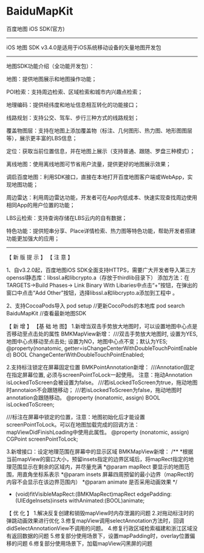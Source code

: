 # BaiduMapKit

百度地图 iOS SDK(官方)



--------------------------------------------------------------------------------------

iOS 地图 SDK v3.4.0是适用于iOS系统移动设备的矢量地图开发包

--------------------------------------------------------------------------------------

地图SDK功能介绍（全功能开发包）：

地图：提供地图展示和地图操作功能；

POI检索：支持周边检索、区域检索和城市内兴趣点检索；

地理编码：提供经纬度和地址信息相互转化的功能接口；

线路规划：支持公交、驾车、步行三种方式的线路规划；

覆盖物图层：支持在地图上添加覆盖物（标注、几何图形、热力图、地形图图层等），展示更丰富的LBS信息；

定位：获取当前位置信息，并在地图上展示（支持普通、跟随、罗盘三种模式）；

离线地图：使用离线地图可节省用户流量，提供更好的地图展示效果；

调启百度地图：利用SDK接口，直接在本地打开百度地图客户端或WebApp，实现地图功能；

周边雷达：利用周边雷达功能，开发者可在App内低成本、快速实现查找周边使用相同App的用户位置的功能；

LBS云检索：支持查询存储在LBS云内的自有数据；

特色功能：提供短串分享、Place详情检索、热力图等特色功能，帮助开发者搭建功能更加强大的应用；


--------------------------------------------------------------------------------------


【 新 版 提 示 】
【 注 意 】

1、自v3.2.0起，百度地图iOS SDK全面支持HTTPS，需要广大开发者导入第三方openssl静态库：libssl.a和libcrypto.a（存放于thirdlib目录下）
添加方法：在 TARGETS->Build Phases-> Link Binary With Libaries中点击“+”按钮，在弹出的窗口中点击“Add Other”按钮，选择libssl.a和libcrypto.a添加到工程中 。

2、支持CocoaPods导入
pod setup //更新CocoPods的本地库
pod search BaiduMapKit  //查看最新地图SDK

【 新 增 】
【基 础 地 图】
1.新增当双击手势放大地图时，可以设置地图中心点是否移动至点击处的属性
BMKMapView新增：
///双击手势放大地图时, 设置为YES, 地图中心点移动至点击处; 设置为NO，地图中心点不变；默认为YES;
@property(nonatomic, getter=isChangeCenterWithDoubleTouchPointEnabled) BOOL ChangeCenterWithDoubleTouchPointEnabled;

2.支持标注锁定在屏幕固定位置
BMKPointAnnotation新增：
///Annotation固定在指定屏幕位置,  必须与screenPointToLock一起使用。 注意：拖动Annotation isLockedToScreen会被设置为false。
///若isLockedToScreen为true，拖动地图时annotaion不会跟随移动；
///若isLockedToScreen为false，拖动地图时annotation会跟随移动。
@property (nonatomic, assign) BOOL isLockedToScreen;

///标注在屏幕中锁定的位置，注意：地图初始化后才能设置screenPointToLock。可以在地图加载完成的回调方法：mapViewDidFinishLoading中使用此属性。
@property (nonatomic, assign) CGPoint screenPointToLock;

3.新增接口：设定地理范围在屏幕中的显示区域
BMKMapView新增：
/**
*根据当前mapView的窗口大小，预留insets指定的边界区域后，将mapRect指定的地理范围显示在剩余的区域内，并尽量充满
*@param mapRect 要显示的地图范围，用直角坐标系表示
*@param insets 屏幕四周预留的最小边界（mapRect的内容不会显示在该边界范围内）
*@param animate 是否采用动画效果
*/
- (void)fitVisibleMapRect:(BMKMapRect)mapRect edgePadding:(UIEdgeInsets)insets withAnimated:(BOOL)animate;

【 优 化 】
1.解决反复创建和销毁mapView时内存泄漏的问题
2.对拖动标注时的弹跳动画效果进行优化
3.修复mapView调用selectAnnotation方法时，回调didSelectAnnotationView不调用的问题。
4.修复行政区域检索福建和浙江区域没有返回数据的问题
5.修复部分使用场景下，设置mapPadding时，overlay位置偏移的问题
6.修复部分使用场景下，加载mapView闪黑屏的问题



